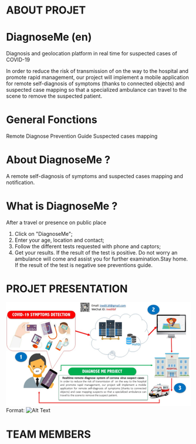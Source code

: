 ﻿
# ABOUT PROJET

# DiagnoseMe (en)
Diagnosis and geolocation platform  in real time for suspected cases of COVID-19

In order to reduce the risk of transmission of  on the way to the hospital and promote rapid management, our project will implement a mobile application for remote self-diagnosis of symptoms (thanks to connected objects) and suspected case mapping  so that a specialized ambulance can travel to the scene to remove the suspected patient.
  

# General Fonctions
Remote Diagnose
Prevention Guide
Suspected cases mapping


# About DiagnoseMe ?
A remote self-diagnosis of symptoms and suspected cases mapping and notification.

# What is DiagnoseMe ?
After a travel or presence on public place
1. Click on "DiagnoseMe";
2. Enter your age, location and contact;
3. Follow the different tests requested with phone and captors;
4. Get your results.
If the result of the test is positive. Do not worry an ambulance will come and assist you for further examination.Stay home.
If the result of the test is negative see preventions guide.



# PROJET PRESENTATION
![Schematic Presentation](logo.jpg)
Format: ![Alt Text](url)
# TEAM MEMBERS



